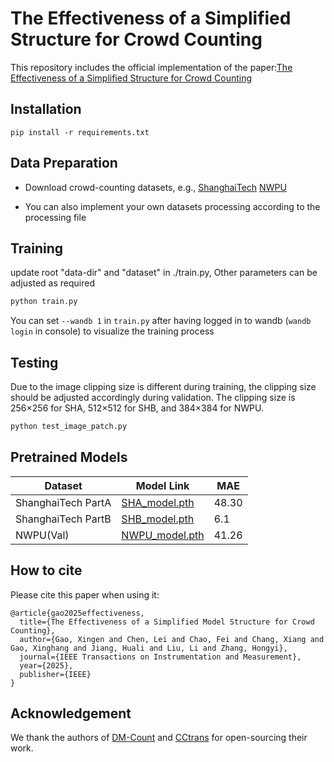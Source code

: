 # The Effectiveness of a Simplified Structure for Crowd Counting

This repository includes the official implementation of the paper:[The Effectiveness of a Simplified Structure for Crowd Counting](https://ieeexplore.ieee.org/document/10938701)

## Installation

```
pip install -r requirements.txt
```
## Data Preparation

- Download crowd-counting datasets, e.g., [ShanghaiTech](https://drive.google.com/file/d/1pSXVqS9NxIKs8W4-DAH38StWiWvBv1Zh/view?usp=drive_link)
                                          [NWPU](https://drive.google.com/file/d/1Mt9aEyejhsx3rCIaW2jepFQGacv5qFzw/view?usp=drive_link)

- You can also implement your own datasets processing according to the processing file

## Training
update root "data-dir" and "dataset" in ./train.py, Other parameters can be adjusted as required
```bash
python train.py
```
You can set ```--wandb 1``` in ```train.py``` after having logged in to wandb (```wandb login``` in console) to visualize the training process

## Testing
Due to the image clipping size is different during training, the clipping size should be adjusted accordingly during validation. The clipping size is 256×256 for SHA, 512×512 for SHB, and 384×384 for NWPU.
```bash
python test_image_patch.py
```


## Pretrained Models

| Dataset                  | Model Link  | MAE |
| ------------------------ | ----------- | --- |
| ShanghaiTech PartA       |  [SHA_model.pth](https://drive.google.com/file/d/1vQLWSIYTUXMJKMnVlKgiuYGbsVqPyN9W/view?usp=drive_link)   | 48.30 |
| ShanghaiTech PartB       |  [SHB_model.pth](https://drive.google.com/file/d/1LhRde7Ztpg1pn3C7DIfZj9tkP5FrHh1P/view?usp=drive_link)   |  6.1  |
| NWPU(Val)                |  [NWPU_model.pth](https://drive.google.com/file/d/1zCkfSvTV2Cx5boEZ3a6lgyQMCPeeNGmi/view?usp=drive_link)  | 41.26 |



## How to cite
Please cite this paper when using it:
```
@article{gao2025effectiveness,
  title={The Effectiveness of a Simplified Model Structure for Crowd Counting},
  author={Gao, Xingen and Chen, Lei and Chao, Fei and Chang, Xiang and Gao, Xinghang and Jiang, Huali and Liu, Li and Zhang, Hongyi},
  journal={IEEE Transactions on Instrumentation and Measurement},
  year={2025},
  publisher={IEEE}
}
```


## Acknowledgement

We thank the authors of [DM-Count](https://github.com/cvlab-stonybrook/DM-Count) and [CCtrans](https://github.com/wfs123456/CCTrans) for open-sourcing their work.
